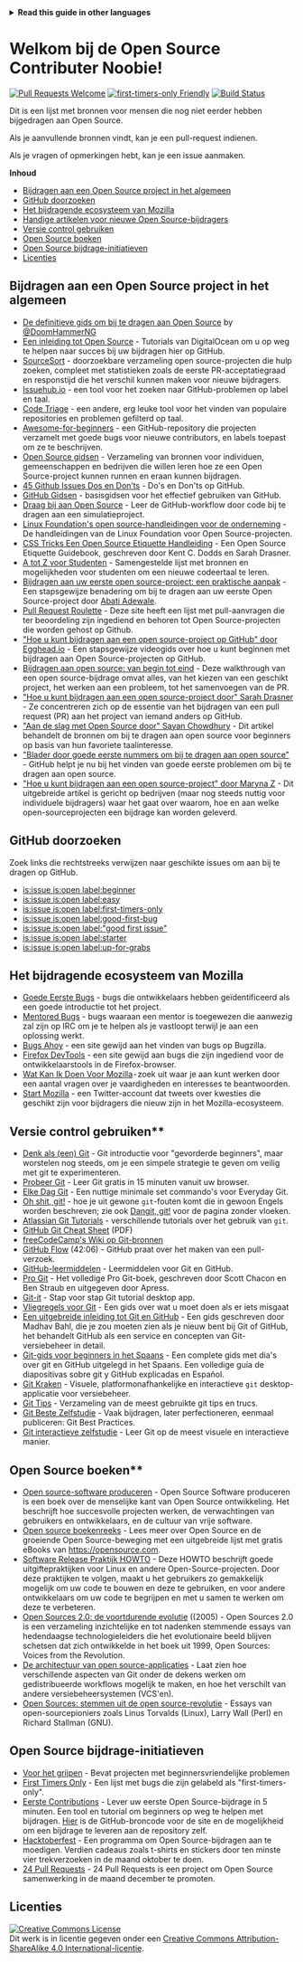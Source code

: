<!-- Do not translate this -->
<details>
<summary>
<strong> Read this guide in other languages </strong>
</summary>
    <ul>
        <li><a href="./README.md"> English </a></li>
        <li><a href="./README-CN.md"> 中文 </a></li>
        <li><a href="./README-RU.md"> русский </a></li>
        <li><a href="./README-RO.md"> Românesc </a></li>
        <li><a href="./README-IT.md"> Italiano </a></li>
        <li><a href="./README-ES.md"> Español </a></li>
        <li><a href="./README-pt-BR.md"> Português (BR) </a></li>
        <li><a href="./README-DE.md"> Deutsch </a></li>
        <li><a href="./README-GR.md"> Ελληνικά </a></li>
        <li><a href="./README-FR.md"> Français </a></li>
        <li><a href="./README-KO.md"> 한국어 </a></li>
    </ul>
</details>
<!-- Do not translate this -->

# Welkom bij de Open Source Contributer Noobie!

[![Pull Requests Welcome](https://img.shields.io/badge/PRs-welcome-brightgreen.svg?style=flat)](http://makeapullrequest.com)
[![first-timers-only Friendly](https://img.shields.io/badge/first--timers--only-friendly-blue.svg)](http://www.firsttimersonly.com/)
[![Build Status](https://travis-ci.org/freeCodeCamp/how-to-contribute-to-open-source.svg?branch=master)](https://travis-ci.org/freeCodeCamp/how-to-contribute-to-open-source)

Dit is een lijst met bronnen voor mensen die nog niet eerder hebben bijgedragen aan Open Source.

Als je aanvullende bronnen vindt, kan je een pull-request indienen.

Als je vragen of opmerkingen hebt, kan je een issue aanmaken.

**Inhoud**

- [Bijdragen aan een Open Source project in het algemeen](#contributing-to-open-source-in-general)
- [GitHub doorzoeken](#direct-github-searches)
- [Het bijdragende ecosysteem van Mozilla](#mozillas-contributor-ecosystem)
- [Handige artikelen voor nieuwe Open Source-bijdragers](#useful-articles-for-new-open-source-contributors)
- [Versie control gebruiken](#using-version-control)
- [Open Source boeken](#open-source-books)
- [Open Source bijdrage-initiatieven](#open-source-contribution-initiatives)
- [Licenties](#license)

## Bijdragen aan een Open Source project in het algemeen
- [De definitieve gids om bij te dragen aan Open Source](https://medium.freecodecamp.org/the-definitive-guide-to-contributing-to-open-source-900d5f9f2282) by [@DoomHammerNG](https://twitter.com/DoomHammerNG)
- [Een inleiding tot Open Source](https://www.digitalocean.com/community/tutorial_series/an-introduction-to-open-source) - Tutorials van DigitalOcean om u op weg te helpen naar succes bij uw bijdragen hier op GitHub.
- [SourceSort](https://www.sourcesort.com) - doorzoekbare verzameling open source-projecten die hulp zoeken, compleet met statistieken zoals de eerste PR-acceptatiegraad en responstijd die het verschil kunnen maken voor nieuwe bijdragers.
- [Issuehub.io](http://issuehub.io/) - een tool voor het zoeken naar GitHub-problemen op label en taal.
- [Code Triage](https://www.codetriage.com/) - een andere, erg leuke tool voor het vinden van populaire repositories en problemen gefilterd op taal.
- [Awesome-for-beginners](https://github.com/MunGell/awesome-for-beginners) - een GitHub-repository die projecten verzamelt met goede bugs voor nieuwe contributors, en labels toepast om ze te beschrijven.
- [Open Source gidsen](https://opensource.guide/) - Verzameling van bronnen voor individuen, gemeenschappen en bedrijven die willen leren hoe ze een Open Source-project kunnen runnen en eraan kunnen bijdragen.
- [45 Github Issues Dos en Don’ts](https://hackernoon.com/45-github-issues-dos-and-donts-dfec9ab4b612) - Do's en Don'ts op GitHub.
- [GitHub Gidsen](https://guides.github.com/) - basisgidsen voor het effectief gebruiken van GitHub.
- [Draag bij aan Open Source](https://github.com/danthareja/contribute-to-open-source) - Leer de GitHub-workflow door code bij te dragen aan een simulatieproject.
- [Linux Foundation's open source-handleidingen voor de onderneming](https://www.linuxfoundation.org/resources/open-source-guides/) - De handleidingen van de Linux Foundation voor Open Source-projecten.
- [CSS Tricks Een Open Source Etiquette Handleiding](https://css-tricks.com/open-source-etiquette-guidebook/) - Een Open Source Etiquette Guidebook, geschreven door Kent C. Dodds en Sarah Drasner.
- [A tot Z voor Studenten](https://github.com/dipakkr/A-to-Z-Resources-for-Students) - Samengestelde lijst met bronnen en mogelijkheden voor studenten om een ​​nieuwe codeertaal te leren.
- [Bijdragen aan uw eerste open source-project: een praktische aanpak](https://blog.devcenter.co/contributing-to-your-first-open-source-project-a-practical-approach-1928c4cbdae) - Een stapsgewijze benadering om bij te dragen aan uw eerste Open Source-project door [Abati Adewale](https://www.acekyd.com).
- [Pull Request Roulette](http://www.pullrequestroulette.com/) - Deze site heeft een lijst met pull-aanvragen die ter beoordeling zijn ingediend en behoren tot Open Source-projecten die worden gehost op Github.
- ["Hoe u kunt bijdragen aan een open source-project op GitHub" door Egghead.io](https://egghead.io/courses/how-to-contribute-to-an-open-source-project-on-github) - Een stapsgewijze videogids over hoe u kunt beginnen met bijdragen aan Open Source-projecten op GitHub.
- [Bijdragen aan open source: van begin tot eind](https://medium.com/@kevinjin/contributing-to-open-source-walkthrough-part-0-b3dc43e6b720) - Deze walkthrough van een open source-bijdrage omvat alles, van het kiezen van een geschikt project, het werken aan een probleem, tot het samenvoegen van de PR.
- ["Hoe u kunt bijdragen aan een open source-project door" Sarah Drasner](https://css-tricks.com/how-to-contribute-to-an-open-source-project/) - Ze concentreren zich op de essentie van het bijdragen van een pull request (PR) aan het project van iemand anders op GitHub.
- ["Aan de slag met Open Source door" Sayan Chowdhury](https://hackerearth.com/getstarted-opensource/) - Dit artikel behandelt de bronnen om bij te dragen aan open source voor beginners op basis van hun favoriete taalinteresse.
- ["Blader door goede eerste nummers om bij te dragen aan open source"](https://github.blog/2020-01-22-browse-good-first-issues-to-start-contributing-to-open-source/) - GitHub helpt je nu bij het vinden van goede eerste problemen om bij te dragen aan open source.
- ["Hoe u kunt bijdragen aan een open source-project" door Maryna Z](https://rubygarage.org/blog/how-contribute-to-open-source-projects) - Dit uitgebreide artikel is gericht op bedrijven (maar nog steeds nuttig voor individuele bijdragers) waar het gaat over waarom, hoe en aan welke open-sourceprojecten een bijdrage kan worden geleverd.

## GitHub doorzoeken
Zoek links die rechtstreeks verwijzen naar geschikte issues om aan bij te dragen op GitHub.
- [is:issue is:open label:beginner](https://github.com/search?utf8=%E2%9C%93&q=is%3Aissue+is%3Aopen+label%3Abeginner)
- [is:issue is:open label:easy](https://github.com/search?utf8=%E2%9C%93&q=is%3Aissue+is%3Aopen+label%3Aeasy)
- [is:issue is:open label:first-timers-only](https://github.com/search?utf8=%E2%9C%93&q=is%3Aissue+is%3Aopen+label%3Afirst-timers-only)
- [is:issue is:open label:good-first-bug](https://github.com/search?utf8=%E2%9C%93&q=is%3Aissue+is%3Aopen+label%3Agood-first-bug)
- [is:issue is:open label:"good first issue"](https://github.com/search?utf8=%E2%9C%93&q=is%3Aissue+is%3Aopen+label%3A"good+first+issue")
- [is:issue is:open label:starter](https://github.com/search?utf8=%E2%9C%93&q=is%3Aissue+is%3Aopen+label%3Astarter)
- [is:issue is:open label:up-for-grabs](https://github.com/search?utf8=%E2%9C%93&q=is%3Aissue+is%3Aopen+label%3Aup-for-grabs)

## Het bijdragende ecosysteem van Mozilla
- [Goede Eerste Bugs](https://bugzil.la/sw:%22[good%20first%20bug]%22&limit=0) - bugs die ontwikkelaars hebben geïdentificeerd als een goede introductie tot het project.
- [Mentored Bugs](https://bugzilla.mozilla.org/buglist.cgi?quicksearch=mentor%3A%40) - bugs waaraan een mentor is toegewezen die aanwezig zal zijn op IRC om je te helpen als je vastloopt terwijl je aan een oplossing werkt.
- [Bugs Ahoy](http://www.joshmatthews.net/bugsahoy/) - een site gewijd aan het vinden van bugs op Bugzilla.
- [Firefox DevTools](http://firefox-dev.tools/) - een site gewijd aan bugs die zijn ingediend voor de ontwikkelaarstools in de Firefox-browser.
- [Wat Kan Ik Doen Voor Mozilla](http://whatcanidoformozilla.org/) - zoek uit waar je aan kunt werken door een aantal vragen over je vaardigheden en interesses te beantwoorden.
- [Start Mozilla](https://twitter.com/StartMozilla) - een Twitter-account dat tweets over kwesties die geschikt zijn voor bijdragers die nieuw zijn in het Mozilla-ecosysteem.

## Versie control gebruiken**
- [Denk als (een) Git](http://think-like-a-git.net/) - Git introductie voor "gevorderde beginners", maar worstelen nog steeds, om je een simpele strategie te geven om veilig met git te experimenteren.
- [Probeer Git](https://try.github.io/) - Leer Git gratis in 15 minuten vanuit uw browser.
- [Elke Dag Git](https://git-scm.com/docs/giteveryday) - Een nuttige minimale set commando's voor Everyday Git.
- [Oh shit, git!](https://ohshitgit.com/) - hoe je uit gewone `git`-fouten komt die in gewoon Engels worden beschreven; zie ook [Dangit, git!](https://dangitgit.com/) voor de pagina zonder vloeken.
- [Atlassian Git Tutorials](https://www.atlassian.com/git/tutorials/) - verschillende tutorials over het gebruik van `git`.
- [GitHub Git Cheat Sheet](https://education.github.com/git-cheat-sheet-education.pdf) (PDF)
- [freeCodeCamp's Wiki op Git-bronnen](https://www.freecodecamp.org/forum/t/wiki-git-resources/13136)
- [GitHub Flow](https://www.youtube.com/watch?v=juLIxo42A_s) (42:06) - GitHub praat over het maken van een pull-verzoek.
- [GitHub-leermiddelen](https://help.github.com/articles/git-and-github-learning-resources/) - Leermiddelen voor Git en GitHub.
- [Pro Git](https://git-scm.com/book/en/v2) - Het volledige Pro Git-boek, geschreven door Scott Chacon en Ben Straub en uitgegeven door Apress.
- [Git-it](https://github.com/jlord/git-it-electron) - Stap voor stap Git tutorial desktop app.
- [Vliegregels voor Git](https://github.com/k88hudson/git-flight-rules) - Een gids over wat u moet doen als er iets misgaat
- [Een uitgebreide inleiding tot Git en GitHub](https://codeburst.io/git-good-part-a-e0d826286a2a) - Een gids geschreven door Madhav Bahl, die je zou moeten zien als je nieuw bent bij Git of GitHub, het behandelt GitHub als een service en concepten van Git-versiebeheer in detail.
- [Git-gids voor beginners in het Spaans](https://platzi.github.io/git-slides/#/) - Een complete gids met dia's over git en GitHub uitgelegd in het Spaans. Een volledige guía de diapositivas sobre git y GitHub explicadas en Español.
- [Git Kraken](https://www.gitkraken.com/git-client) - Visuele, platformonafhankelijke en interactieve `git` desktop-applicatie voor versiebeheer.
- [Git Tips](https://github.com/git-tips/tips) - Verzameling van de meest gebruikte git tips en trucs.
- [Git Beste Zelfstudie](https://sethrobertson.github.io/GitBestPractices/) - Vaak bijdragen, later perfectioneren, eenmaal publiceren: Git Best Practices.
- [Git interactieve zelfstudie](https://learngitbranching.js.org/) - Leer Git op de meest visuele en interactieve manier.

## Open Source boeken**
- [Open source-software produceren](http://producingoss.com/) - Open Source Software produceren is een boek over de menselijke kant van Open Source ontwikkeling. Het beschrijft hoe succesvolle projecten werken, de verwachtingen van gebruikers en ontwikkelaars, en de cultuur van vrije software.
- [Open source boekenreeks](https://opensource.com/resources/ebooks) - Lees meer over Open Source en de groeiende Open Source-beweging met een uitgebreide lijst met gratis eBooks van https://opensource.com.
- [Software Release Praktijk HOWTO](http://en.tldp.org/HOWTO/Software-Release-Practice-HOWTO/) - Deze HOWTO beschrijft goede uitgiftepraktijken voor Linux en andere Open-Source-projecten. Door deze praktijken te volgen, maakt u het gebruikers zo gemakkelijk mogelijk om uw code te bouwen en deze te gebruiken, en voor andere ontwikkelaars om uw code te begrijpen en met u samen te werken om deze te verbeteren.
- [Open Sources 2.0: de voortdurende evolutie](https://archive.org/details/opensources2.000diborich) ((2005) - Open Sources 2.0 is een verzameling inzichtelijke en tot nadenken stemmende essays van hedendaagse technologieleiders die het evolutionaire beeld blijven schetsen dat zich ontwikkelde in het boek uit 1999, Open Sources: Voices from the Revolution.
- [De architectuur van open source-applicaties](http://www.aosabook.org/en/git.html) - Laat zien hoe verschillende aspecten van Git onder de dekens werken om gedistribueerde workflows mogelijk te maken, en hoe het verschilt van andere versiebeheersystemen (VCS'en).
- [Open Sources: stemmen uit de open source-revolutie](https://www.oreilly.com/openbook/opensources/book/) - Essays van open-sourcepioniers zoals Linus Torvalds (Linux), Larry Wall (Perl) en Richard Stallman (GNU).

## Open Source bijdrage-initiatieven
- [Voor het grijpen](http://up-for-grabs.net/#/) - Bevat projecten met beginnersvriendelijke problemen
- [First Timers Only](http://www.firsttimersonly.com/) - Een lijst met bugs die zijn gelabeld als "first-timers-only".
- [Eerste Contributions](https://firstcontributions.github.io/) - Lever uw eerste Open Source-bijdrage in 5 minuten. Een tool en tutorial om beginners op weg te helpen met bijdragen. [Hier](https://github.com/firstcontributions/first-contributions) is de GitHub-broncode voor de site en de mogelijkheid om een ​​bijdrage te leveren aan de repository zelf.
- [Hacktoberfest](https://hacktoberfest.digitalocean.com/) - Een programma om Open Source-bijdragen aan te moedigen. Verdien cadeaus zoals t-shirts en stickers door ten minste vier trekverzoeken in de maand oktober te doen.
- [24 Pull Requests](https://24pullrequests.com) - 24 Pull Requests is een project om Open Source samenwerking in de maand december te promoten.

## Licenties
<a rel="license" href="http://creativecommons.org/licenses/by-sa/4.0/"><img alt="Creative Commons License" style="border-width:0" src="https://i.creativecommons.org/l/by-sa/4.0/88x31.png" /></a><br />Dit werk is in licentie gegeven onder een <a rel="license" href="http://creativecommons.org/licenses/by-sa/4.0/">Creative Commons Attribution-ShareAlike 4.0 International-licentie</a>.